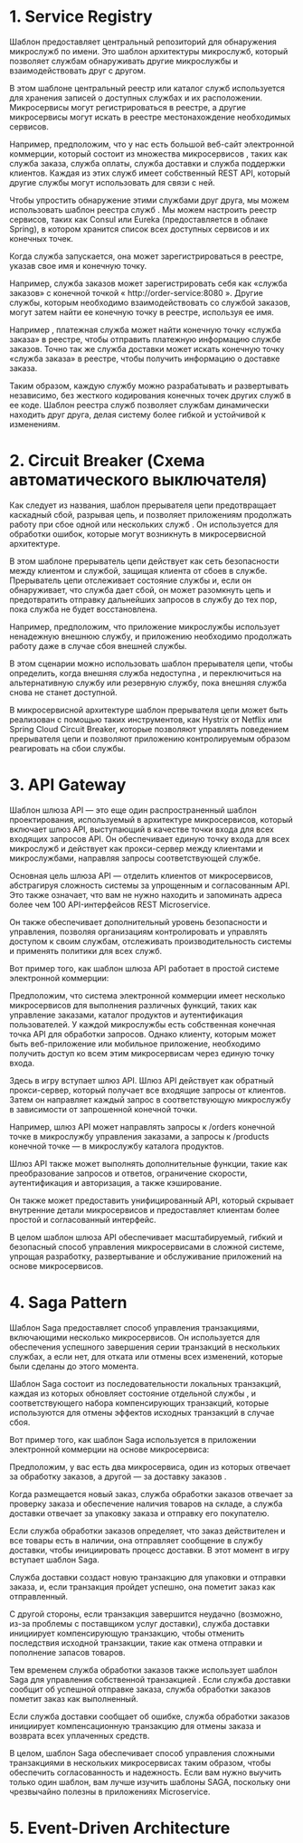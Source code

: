 # 1. Service Registry
Шаблон предоставляет центральный репозиторий для обнаружения микрослужб по имени. Это шаблон архитектуры микрослужб, который позволяет службам обнаруживать другие микрослужбы и взаимодействовать друг с другом.

В этом шаблоне центральный реестр или каталог служб используется для хранения записей о доступных службах и их расположении. Микросервисы могут регистрироваться в реестре, а другие микросервисы могут искать в реестре местонахождение необходимых сервисов.

Например, предположим, что у нас есть большой веб-сайт электронной коммерции, который состоит из множества микросервисов , таких как служба заказа, служба оплаты, служба доставки и служба поддержки клиентов. Каждая из этих служб имеет собственный REST API, который другие службы могут использовать для связи с ней.

Чтобы упростить обнаружение этими службами друг друга, мы можем использовать шаблон реестра служб . Мы можем настроить реестр сервисов, таких как Consul или Eureka (предоставляется в облаке Spring), в котором хранится список всех доступных сервисов и их конечных точек.

Когда служба запускается, она может зарегистрироваться в реестре, указав свое имя и конечную точку.

Например, служба заказов может зарегистрировать себя как «служба заказов» с конечной точкой « http://order-service:8080 ». Другие службы, которым необходимо взаимодействовать со службой заказов, могут затем найти ее конечную точку в реестре, используя ее имя.

Например , платежная служба может найти конечную точку «служба заказа» в реестре, чтобы отправить платежную информацию службе заказов. Точно так же служба доставки может искать конечную точку «служба заказа» в реестре, чтобы получить информацию о доставке заказа.

Таким образом, каждую службу можно разрабатывать и развертывать независимо, без жесткого кодирования конечных точек других служб в ее коде. Шаблон реестра служб позволяет службам динамически находить друг друга, делая систему более гибкой и устойчивой к изменениям.

# 2.	Circuit Breaker (Схема автоматического выключателя)

Как следует из названия, шаблон прерывателя цепи предотвращает каскадный сбой, разрывая цепь, и позволяет приложениям продолжать работу при сбое одной или нескольких служб . Он используется для обработки ошибок, которые могут возникнуть в микросервисной архитектуре.

В этом шаблоне прерыватель цепи действует как сеть безопасности между клиентом и службой, защищая клиента от сбоев в службе. Прерыватель цепи отслеживает состояние службы и, если он обнаруживает, что служба дает сбой, он может разомкнуть цепь и предотвратить отправку дальнейших запросов в службу до тех пор, пока служба не будет восстановлена.

Например, предположим, что приложение микрослужбы использует ненадежную внешнюю службу, и приложению необходимо продолжать работу даже в случае сбоя внешней службы.

В этом сценарии можно использовать шаблон прерывателя цепи, чтобы определить, когда внешняя служба недоступна , и переключиться на альтернативную службу или резервную службу, пока внешняя служба снова не станет доступной.


В микросервисной архитектуре шаблон прерывателя цепи может быть реализован с помощью таких инструментов, как Hystrix от Netflix или Spring Cloud Circuit Breaker, которые позволяют управлять поведением прерывателя цепи и позволяют приложению контролируемым образом реагировать на сбои службы.

# 3.	API Gateway

Шаблон шлюза API — это еще один распространенный шаблон проектирования, используемый в архитектуре микросервисов, который включает шлюз API, выступающий в качестве точки входа для всех входящих запросов API. Он обеспечивает единую точку входа для всех микрослужб и действует как прокси-сервер между клиентами и микрослужбами, направляя запросы соответствующей службе.

Основная цель шлюза API — отделить клиентов от микросервисов, абстрагируя сложность системы за упрощенным и согласованным API. Это также означает, что вам не нужно находить и запоминать адреса более чем 100 API-интерфейсов REST Microservice.

Он также обеспечивает дополнительный уровень безопасности и управления, позволяя организациям контролировать и управлять доступом к своим службам, отслеживать производительность системы и применять политики для всех служб.

Вот пример того, как шаблон шлюза API работает в простой системе электронной коммерции:

Предположим, что система электронной коммерции имеет несколько микросервисов для выполнения различных функций, таких как управление заказами, каталог продуктов и аутентификация пользователей. У каждой микрослужбы есть собственная конечная точка API для обработки запросов. Однако клиенту, которым может быть веб-приложение или мобильное приложение, необходимо получить доступ ко всем этим микросервисам через единую точку входа.

Здесь в игру вступает шлюз API. Шлюз API действует как обратный прокси-сервер, который получает все входящие запросы от клиентов. Затем он направляет каждый запрос в соответствующую микрослужбу в зависимости от запрошенной конечной точки.

Например, шлюз API может направлять запросы к /orders конечной точке в микрослужбу управления заказами, а запросы к /products конечной точке — в микрослужбу каталога продуктов.


Шлюз API также может выполнять дополнительные функции, такие как преобразование запросов и ответов, ограничение скорости, аутентификация и авторизация, а также кэширование.

Он также может предоставить унифицированный API, который скрывает внутренние детали микросервисов и предоставляет клиентам более простой и согласованный интерфейс.

В целом шаблон шлюза API обеспечивает масштабируемый, гибкий и безопасный способ управления микросервисами в сложной системе, упрощая разработку, развертывание и обслуживание приложений на основе микросервисов.

# 4. Saga Pattern

Шаблон Saga предоставляет способ управления транзакциями, включающими несколько микросервисов. Он используется для обеспечения успешного завершения серии транзакций в нескольких службах, а если нет, для отката или отмены всех изменений, которые были сделаны до этого момента.

Шаблон Saga состоит из последовательности локальных транзакций, каждая из которых обновляет состояние отдельной службы , и соответствующего набора компенсирующих транзакций, которые используются для отмены эффектов исходных транзакций в случае сбоя.

Вот пример того, как шаблон Saga используется в приложении электронной коммерции на основе микросервиса:

Предположим, у вас есть два микросервиса, один из которых отвечает за обработку заказов, а другой — за доставку заказов .

Когда размещается новый заказ, служба обработки заказов отвечает за проверку заказа и обеспечение наличия товаров на складе, а служба доставки отвечает за упаковку заказа и отправку его покупателю.

Если служба обработки заказов определяет, что заказ действителен и все товары есть в наличии, она отправляет сообщение в службу доставки, чтобы инициировать процесс доставки. В этот момент в игру вступает шаблон Saga.

Служба доставки создаст новую транзакцию для упаковки и отправки заказа, и, если транзакция пройдет успешно, она пометит заказ как отправленный.

С другой стороны, если транзакция завершится неудачно (возможно, из-за проблемы с поставщиком услуг доставки), служба доставки инициирует компенсирующую транзакцию, чтобы отменить последствия исходной транзакции, такие как отмена отправки и пополнение запасов товаров.


Тем временем служба обработки заказов также использует шаблон Saga для управления собственной транзакцией . Если служба доставки сообщит об успешной отправке заказа, служба обработки заказов пометит заказ как выполненный.

Если служба доставки сообщает об ошибке, служба обработки заказов инициирует компенсационную транзакцию для отмены заказа и возврата всех уплаченных средств.

В целом, шаблон Saga обеспечивает способ управления сложными транзакциями в нескольких микросервисах таким образом, чтобы обеспечить согласованность и надежность. Если вам нужно выучить только один шаблон, вам лучше изучить шаблоны SAGA, поскольку они чрезвычайно полезны в приложениях Microservice.


# 5.	Event-Driven Architecture


